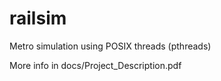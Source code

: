 # railsim
Metro simulation using POSIX threads (pthreads)

More info in docs/Project_Description.pdf
